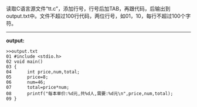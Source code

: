 读取C语言源文件“tt.c”，添加行号，行号后加TAB，再跟代码，后输出到output.txt中。文件不超过100行代码，两位行号，如01，10，每行不超过100个字符。
****
**output:**
```
>>output.txt
01 #include <stdio.h>
02 void main()
03 {
04      int price,num,total;
05      price=8;
06      num=46;
07      total=price*num;
08      printf("每本单价:%d元,共%d人,需要:%d元\n",price,num,total);          
09 }
```